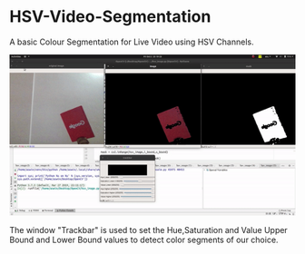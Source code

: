 # HSV-Video-Segmentation
A basic Colour Segmentation for Live Video using HSV Channels.

![](video.gif)

The window "Trackbar" is used to set the Hue,Saturation and Value Upper Bound and Lower Bound values to detect color segments of our choice.
